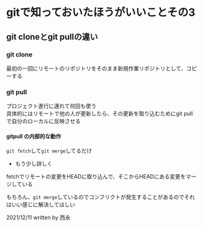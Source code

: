 # gitで知っておいたほうがいいことその3

## git cloneとgit pullの違い

### git clone

最初の一回にリモートのリポジトリをそのまま新規作業リポジトリとして、コピーする

### git pull

プロジェクト進行に連れて何回も使う  
具体的にはリモートで他の人が更新したら、その更新を取り込むためにgit pullで自分のローカルに反映させる

#### gitpull の内部的な動作

`git fetch`して`git merge`してるだけ

- もう少し詳しく

fetchでリモートの変更をHEADに取り込んで、そこからHEADにある変更をマージしている

もちろん、`git merge`しているのでコンフリクトが発生することがあるのでそれはいい感じに解決してほしい

2021/12/11
written by 西永
